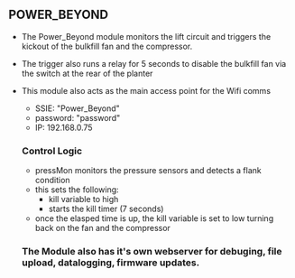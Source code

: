 
## POWER_BEYOND
- The Power_Beyond module monitors the lift circuit and triggers the kickout of the bulkfill fan and the compressor.
- The trigger also runs a relay for 5 seconds to disable the bulkfill fan via the switch at the rear of the planter
- This module also acts as the main access point for the Wifi comms 
    - SSIE: "Power_Beyond"
    - password: "password"
    - IP: 192.168.0.75
    ### Control Logic
    - pressMon monitors the pressure sensors and detects a flank condition
    - this sets the following:
        - kill variable to high
        - starts the kill timer (7 seconds)
    - once the elasped time is up, the kill variable is set to low turning back on the fan and the compressor


    ### The Module also has it's own webserver for debuging, file upload, datalogging, firmware updates.

